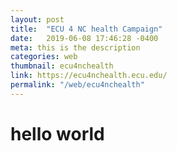 ```yaml
---
layout: post
title:  "ECU 4 NC health Campaign"
date:   2019-06-08 17:46:28 -0400
meta: this is the description
categories: web
thumbnail: ecu4nchealth
link: https://ecu4nchealth.ecu.edu/
permalink: "/web/ecu4nchealth"
---
```

# hello world
